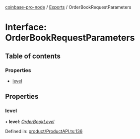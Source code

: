 [coinbase-pro-node](../README.md) / [Exports](../modules.md) / OrderBookRequestParameters

# Interface: OrderBookRequestParameters

## Table of contents

### Properties

- [level](orderbookrequestparameters.md#level)

## Properties

### level

• **level**: [*OrderBookLevel*](../enums/orderbooklevel.md)

Defined in: [product/ProductAPI.ts:136](https://github.com/bennycode/coinbase-pro-node/blob/a54e177/src/product/ProductAPI.ts#L136)
